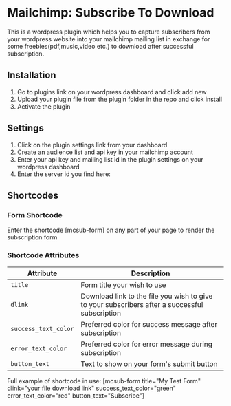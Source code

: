 # Mailchimp: Subscribe To Download
This is a wordpress plugin which helps you to capture subscribers from your wordpress website into your mailchimp mailing list in exchange for some freebies(pdf,music,video etc.) to download after successful subscription.

## Installation
1. Go to plugins link on your wordpress dashboard and click add new
2. Upload your plugin file from the plugin folder in the repo and click install
3. Activate the plugin

## Settings
1. Click on the plugin settings link from your dashboard
2. Create an audience list and api key in your mailchimp account
3. Enter your api key and mailing list id in the plugin settings on your wordpress dashboard
4. Enter the server id you find here:

## Shortcodes

### Form Shortcode
Enter the shortcode [mcsub-form] on any part of your page to render the subscription form

### Shortcode Attributes
| Attribute | Description  |
| --- | --- |
| `title` | Form title your wish to use|
| `dlink` | Download link to the file you wish to give to your subscribers after a successful subscription |
| `success_text_color` | Preferred color for success message after subscription |
| `error_text_color` | Preferred color for error message during subscription |
| `button_text` | Text to show on your form's submit button |

Full example of shortcode in use:
[mcsub-form title="My Test Form" dlink="your file download link" success_text_color="green" error_text_color="red" button_text="Subscribe"]









